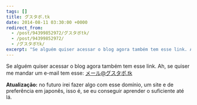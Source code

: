 ```yaml
---
tags: []
title: グスタボ.tk
date: 2014-08-11 03:30:00 +0000
redirect_from:
  - /post/94399852972/グスタボtk/
  - /post/94399852972/
  - /グスタボtk/
excerpt: "Se alguém quiser acessar o blog agora também tem esse link. Ah, se quiser me mandar um e-mail tem esse: メール@グスタボ.tk"
---
```


Se alguém quiser acessar o blog agora também tem esse link. Ah, se
quiser me mandar um e-mail tem esse: メール@グスタボ.tk

**Atualização:** no futuro irei fazer algo com esse domínio, um site e
de preferência em japonês, isso é, se eu conseguir aprender o suficiente
até lá.

